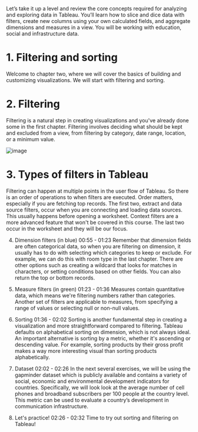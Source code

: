 Let’s take it up a level and review the core concepts required for analyzing and exploring data in Tableau. You’ll learn how to slice and dice data with filters, create new columns using your own calculated fields, and aggregate dimensions and measures in a view. You will be working with education, social and infrastructure data.

# 1. Filtering and sorting

Welcome to chapter two, where we will cover the basics of building and customizing visualizations. We will start with filtering and sorting.

# 2. Filtering

Filtering is a natural step in creating visualizations and you've already done some in the first chapter. Filtering involves deciding what should be kept and excluded from a view, from filtering by category, date range, location, or a minimum value.

![image](https://github.com/artempohribnyi/datacamp/assets/113499718/e5180956-12a6-401d-ad99-bea9ab9553af)

# 3. Types of filters in Tableau

Filtering can happen at multiple points in the user flow of Tableau. So there is an order of operations to when filters are executed. Order matters, especially if you are fetching top records. The first two, extract and data source filters, occur when you are connecting and loading data sources. This usually happens before opening a worksheet. Context filters are a more advanced feature that won't be covered in this course. The last two occur in the worksheet and they will be our focus.


4. Dimension filters (in blue)
00:55 - 01:23
Remember that dimension fields are often categorical data, so when you are filtering on dimension, it usually has to do with selecting which categories to keep or exclude. For example, we can do this with room type in the last chapter. There are other options such as creating a wildcard that looks for matches in characters, or setting conditions based on other fields. You can also return the top or bottom records.

5. Measure filters (in green)
01:23 - 01:36
Measures contain quantitative data, which means we're filtering numbers rather than categories. Another set of filters are applicable to measures, from specifying a range of values or selecting null or non-null values.

6. Sorting
01:36 - 02:02
Sorting is another fundamental step in creating a visualization and more straightforward compared to filtering. Tableau defaults on alphabetical sorting on dimension, which is not always ideal. An important alternative is sorting by a metric, whether it's ascending or descending value. For example, sorting products by their gross profit makes a way more interesting visual than sorting products alphabetically.

7. Dataset
02:02 - 02:26
In the next several exercises, we will be using the gapminder dataset which is publicly available and contains a variety of social, economic and environmental development indicators for countries. Specifically, we will look look at the average number of cell phones and broadband subscribers per 100 people at the country level. This metric can be used to evaluate a country’s development in communication infrastructure.

8. Let's practice!
02:26 - 02:32
Time to try out sorting and filtering on Tableau!

